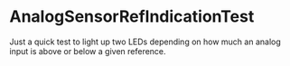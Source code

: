 AnalogSensorRefIndicationTest
==========

Just a quick test to light up two LEDs depending on how much an analog input is above or below a given reference.

